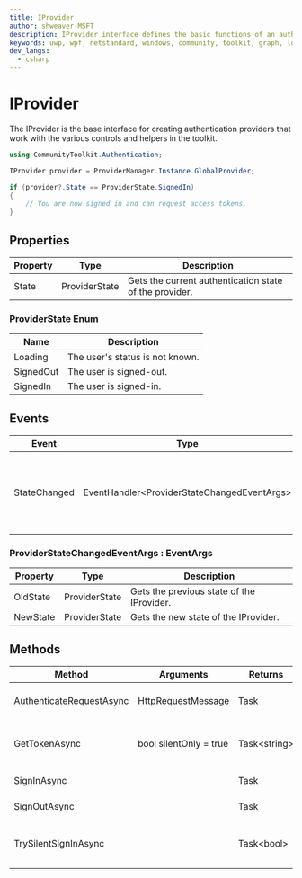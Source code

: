 ```yaml
---
title: IProvider
author: shweaver-MSFT
description: IProvider interface defines the basic functions of an authentication provider in the Graph toolkit.
keywords: uwp, wpf, netstandard, windows, community, toolkit, graph, login, authentication, provider, providers, identity
dev_langs:
  - csharp
---
```


# IProvider

The IProvider is the base interface for creating authentication providers that work with the various controls and helpers in the toolkit. 

```csharp
using CommunityToolkit.Authentication;

IProvider provider = ProviderManager.Instance.GlobalProvider; 

if (provider?.State == ProviderState.SignedIn)
{
    // You are now signed in and can request access tokens.
}
```

## Properties

| Property | Type | Description |
| -- | -- | -- |
| State | ProviderState | Gets the current authentication state of the provider. |

### ProviderState Enum

| Name | Description |
| -- | -- |
| Loading | The user's status is not known. |
| SignedOut | The user is signed-out. |
| SignedIn | The user is signed-in. |

## Events

| Event | Type | Description |
| -- | -- | -- |
| StateChanged | EventHandler&lt;ProviderStateChangedEventArgs&gt; | An event that is called whenever the login state changes. 

### ProviderStateChangedEventArgs : EventArgs

| Property | Type | Description |
| -- | -- | -- |
| OldState | ProviderState | Gets the previous state of the IProvider.
| NewState | ProviderState | Gets the new state of the IProvider.

## Methods

| Method | Arguments | Returns | Description |
| -- | -- | -- | -- |
| AuthenticateRequestAsync | HttpRequestMessage | Task | Authenticate an outgoing request. |
| GetTokenAsync | bool silentOnly = true | Task&lt;string&gt; | Retrieve a token for the authenticated user. |
| SignInAsync | | Task | Sign in a user. |
| SignOutAsync | | Task | Sign out the current user. |
| TrySilentSignInAsync | | Task&lt;bool&gt; | Try signing in silently, without prompts. |